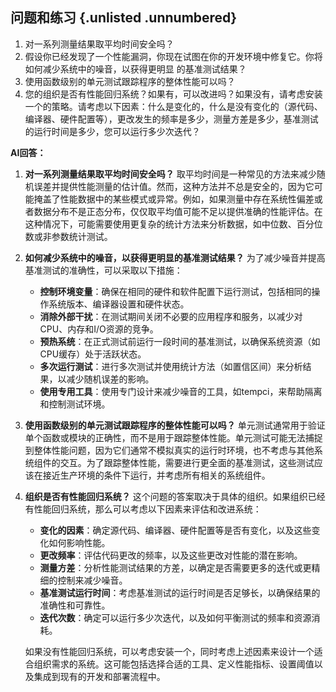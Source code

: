 ## 问题和练习 {.unlisted .unnumbered}

1. 对一系列测量结果取平均时间安全吗？
2. 假设你已经发现了一个性能漏洞，你现在试图在你的开发环境中修复它。你将如何减少系统中的噪音，以获得更明显 的基准测试结果？
3. 使用函数级别的单元测试跟踪程序的整体性能可以吗？
4. 您的组织是否有性能回归系统？如果有，可以改进吗？如果没有，请考虑安装一个的策略。请考虑以下因素：什么是变化的，什么是没有变化的（源代码、编译器、硬件配置等），更改发生的频率是多少，测量方差是多少，基准测试的运行时间是多少，您可以运行多少次迭代？

**AI回答：**

1. **对一系列测量结果取平均时间安全吗？**
   取平均时间是一种常见的方法来减少随机误差并提供性能测量的估计值。然而，这种方法并不总是安全的，因为它可能掩盖了性能数据中的某些模式或异常。例如，如果测量中存在系统性偏差或者数据分布不是正态分布，仅仅取平均值可能不足以提供准确的性能评估。在这种情况下，可能需要使用更复杂的统计方法来分析数据，如中位数、百分位数或非参数统计测试。

2. **如何减少系统中的噪音，以获得更明显的基准测试结果？**
   为了减少噪音并提高基准测试的准确性，可以采取以下措施：
   - **控制环境变量**：确保在相同的硬件和软件配置下运行测试，包括相同的操作系统版本、编译器设置和硬件状态。
   - **消除外部干扰**：在测试期间关闭不必要的应用程序和服务，以减少对CPU、内存和I/O资源的竞争。
   - **预热系统**：在正式测试前运行一段时间的基准测试，以确保系统资源（如CPU缓存）处于活跃状态。
   - **多次运行测试**：进行多次测试并使用统计方法（如置信区间）来分析结果，以减少随机误差的影响。
   - **使用专用工具**：使用专门设计来减少噪音的工具，如tempci，来帮助隔离和控制测试环境。

3. **使用函数级别的单元测试跟踪程序的整体性能可以吗？**
   单元测试通常用于验证单个函数或模块的正确性，而不是用于跟踪整体性能。单元测试可能无法捕捉到整体性能问题，因为它们通常不模拟真实的运行时环境，也不考虑与其他系统组件的交互。为了跟踪整体性能，需要进行更全面的基准测试，这些测试应该在接近生产环境的条件下运行，并考虑所有相关的系统组件。

4. **组织是否有性能回归系统？**
   这个问题的答案取决于具体的组织。如果组织已经有性能回归系统，那么可以考虑以下因素来评估和改进系统：
   - **变化的因素**：确定源代码、编译器、硬件配置等是否有变化，以及这些变化如何影响性能。
   - **更改频率**：评估代码更改的频率，以及这些更改对性能的潜在影响。
   - **测量方差**：分析性能测试结果的方差，以确定是否需要更多的迭代或更精细的控制来减少噪音。
   - **基准测试运行时间**：考虑基准测试的运行时间是否足够长，以确保结果的准确性和可靠性。
   - **迭代次数**：确定可以运行多少次迭代，以及如何平衡测试的频率和资源消耗。

   如果没有性能回归系统，可以考虑安装一个，同时考虑上述因素来设计一个适合组织需求的系统。这可能包括选择合适的工具、定义性能指标、设置阈值以及集成到现有的开发和部署流程中。